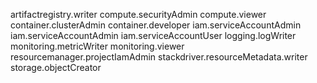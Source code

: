 artifactregistry.writer
compute.securityAdmin
compute.viewer
container.clusterAdmin
container.developer
iam.serviceAccountAdmin
iam.serviceAccountAdmin
iam.serviceAccountUser
logging.logWriter
monitoring.metricWriter
monitoring.viewer
resourcemanager.projectIamAdmin
stackdriver.resourceMetadata.writer
storage.objectCreator